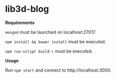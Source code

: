 lib3d-blog
==========

**Requirements**

`mongod` must be launched on localhost:27017.

`npm install && bower install` must be executed.

`npm run-script build-r` must be executed.


**Usage**

Run `npm start` and connect to http://localhost:3000.

